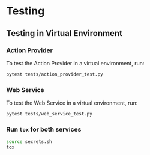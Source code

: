 # Testing

## Testing in Virtual Environment

### Action Provider

To test the Action Provider in a virtual environment, run:

```bash
pytest tests/action_provider_test.py
```

### Web Service

To test the Web Service in a virtual environment, run:

```bash
pytest tests/web_service_test.py
```

### Run `tox` for both services

```bash
source secrets.sh
tox
```

